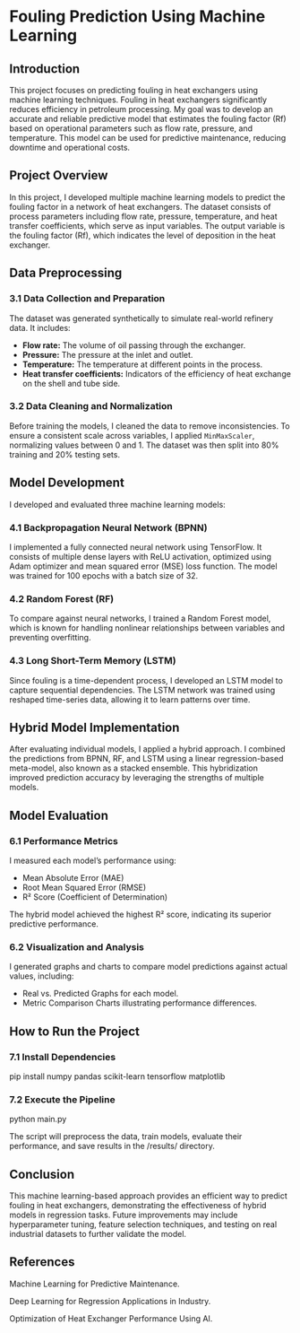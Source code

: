 # Fouling Prediction Using Machine Learning

## Introduction

This project focuses on predicting fouling in heat exchangers using machine learning techniques. Fouling in heat exchangers significantly reduces efficiency in petroleum processing. My goal was to develop an accurate and reliable predictive model that estimates the fouling factor (Rf) based on operational parameters such as flow rate, pressure, and temperature. This model can be used for predictive maintenance, reducing downtime and operational costs.

## Project Overview

In this project, I developed multiple machine learning models to predict the fouling factor in a network of heat exchangers. The dataset consists of process parameters including flow rate, pressure, temperature, and heat transfer coefficients, which serve as input variables. The output variable is the fouling factor (Rf), which indicates the level of deposition in the heat exchanger.

## Data Preprocessing

### 3.1 Data Collection and Preparation

The dataset was generated synthetically to simulate real-world refinery data. It includes:

- **Flow rate:** The volume of oil passing through the exchanger.
- **Pressure:** The pressure at the inlet and outlet.
- **Temperature:** The temperature at different points in the process.
- **Heat transfer coefficients:** Indicators of the efficiency of heat exchange on the shell and tube side.

### 3.2 Data Cleaning and Normalization

Before training the models, I cleaned the data to remove inconsistencies. To ensure a consistent scale across variables, I applied `MinMaxScaler`, normalizing values between 0 and 1. The dataset was then split into 80% training and 20% testing sets.

## Model Development

I developed and evaluated three machine learning models:

### 4.1 Backpropagation Neural Network (BPNN)

I implemented a fully connected neural network using TensorFlow. It consists of multiple dense layers with ReLU activation, optimized using Adam optimizer and mean squared error (MSE) loss function. The model was trained for 100 epochs with a batch size of 32.

### 4.2 Random Forest (RF)

To compare against neural networks, I trained a Random Forest model, which is known for handling nonlinear relationships between variables and preventing overfitting.

### 4.3 Long Short-Term Memory (LSTM)

Since fouling is a time-dependent process, I developed an LSTM model to capture sequential dependencies. The LSTM network was trained using reshaped time-series data, allowing it to learn patterns over time.

## Hybrid Model Implementation

After evaluating individual models, I applied a hybrid approach. I combined the predictions from BPNN, RF, and LSTM using a linear regression-based meta-model, also known as a stacked ensemble. This hybridization improved prediction accuracy by leveraging the strengths of multiple models.

## Model Evaluation

### 6.1 Performance Metrics

I measured each model’s performance using:

- Mean Absolute Error (MAE)
- Root Mean Squared Error (RMSE)
- R² Score (Coefficient of Determination)

The hybrid model achieved the highest R² score, indicating its superior predictive performance.

### 6.2 Visualization and Analysis

I generated graphs and charts to compare model predictions against actual values, including:

- Real vs. Predicted Graphs for each model.
- Metric Comparison Charts illustrating performance differences.

## How to Run the Project

### 7.1 Install Dependencies

pip install numpy pandas scikit-learn tensorflow matplotlib

### 7.2 Execute the Pipeline

python main.py

The script will preprocess the data, train models, evaluate their performance, and save results in the /results/ directory.

## Conclusion

This machine learning-based approach provides an efficient way to predict fouling in heat exchangers, demonstrating the effectiveness of hybrid models in regression tasks. Future improvements may include hyperparameter tuning, feature selection techniques, and testing on real industrial datasets to further validate the model.

## References

Machine Learning for Predictive Maintenance.

Deep Learning for Regression Applications in Industry.

Optimization of Heat Exchanger Performance Using AI.
